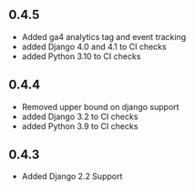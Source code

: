 ## 0.4.5

* Added ga4 analytics tag and event tracking
* added Django 4.0 and 4.1 to CI checks
* added Python 3.10 to CI checks

## 0.4.4

* Removed upper bound on django support
* added Django 3.2 to CI checks
* added Python 3.9 to CI checks

## 0.4.3

* Added Django 2.2 Support
